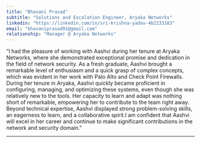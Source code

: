 ```yaml
---
title: "Bhavani Prasad"
subtitle: "Solutions and Escalation Engineer, Aryaka Networks"
linkedin: "https://linkedin.com/in/sri-krishna-yadav-4b2233183"
email: "bhavaniprasad91@gmail.com"
relationship: "Manager @ Aryaka Networks"
---
```

  “I had the pleasure of working with Aashvi during her tenure at Aryaka Networks, where she
demonstrated exceptional promise and dedication in the field of network security. As a fresh
graduate, Aashvi brought a remarkable level of enthusiasm and a quick grasp of complex concepts,
which was evident in her work with Palo Alto and Check Point Firewalls. During her tenure in Aryaka,
Aashvi quickly became proficient in configuring, managing, and optimizing these systems, even
though she was relatively new to the tools. Her capacity to learn and adapt was nothing short of
remarkable, empowering her to contribute to the team right away. Beyond technical expertise,
Aashvi displayed strong problem-solving skills, an eagerness to learn, and a collaborative spirit.I
am confident that Aashvi will excel in her career and continue to make significant contributions in
the network and security domain."

---
